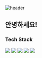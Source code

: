 ![header](https://capsule-render.vercel.app/api?type=waving&color=auto&height=300&section=header&text=mailhyuil&fontSize=120)
## 안녕하세요!


### Tech Stack
<img src="https://img.shields.io/badge/Spring-6DB33F?style=for-the-badge&logo=Spring&logoColor=white">
<img src="https://img.shields.io/badge/SpringBoot-6DB33F?style=for-the-badge&logo=SpringBoot&logoColor=white">
<img src="https://img.shields.io/badge/javascript-F7DF1E?style=for-the-badge&logo=JavaScript&logoColor=white">
<img src="https://img.shields.io/badge/react-61DAFB?style=for-the-badge&logo=React&logoColor=white">
<img src="https://img.shields.io/badge/hibernate-59666C?style=for-the-badge&logo=Hibernate&logoColor=white">
